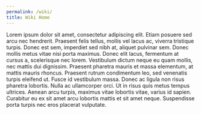 ```yaml
---
permalink: /wiki/
title: Wiki Home
---
```


Lorem ipsum dolor sit amet, consectetur adipiscing elit. Etiam posuere sed arcu
nec hendrerit. Praesent felis tellus, mollis vel lacus ac, viverra tristique
turpis. Donec est sem, imperdiet sed nibh at, aliquet pulvinar sem. Donec
mollis metus vitae nisi porta maximus. Donec elit lacus, fermentum at cursus a,
scelerisque nec lorem. Vestibulum dictum neque eu quam mollis, nec mattis dui
dignissim. Praesent pharetra mauris et massa elementum, at mattis mauris
rhoncus. Praesent rutrum condimentum leo, sed venenatis turpis eleifend ut.
Fusce id vestibulum massa. Donec ac ligula non risus pharetra lobortis. Nulla
ac ullamcorper orci. Ut in risus quis metus tempus ultrices. Aenean arcu
turpis, maximus vitae lobortis vitae, varius id sapien. Curabitur eu ex sit
amet arcu lobortis mattis et sit amet neque. Suspendisse porta turpis nec eros
placerat vulputate.


